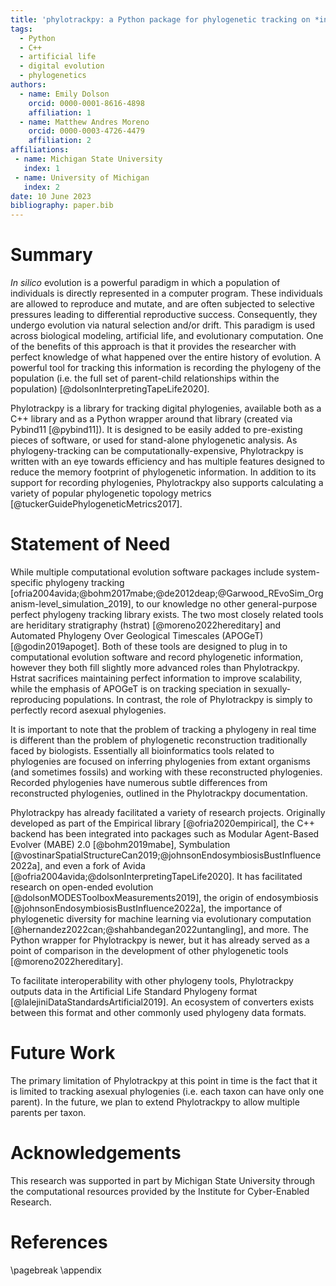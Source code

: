 ```yaml
---
title: 'phylotrackpy: a Python package for phylogenetic tracking on *in silico* evolution experiments'
tags:
  - Python
  - C++
  - artificial life
  - digital evolution
  - phylogenetics
authors:
  - name: Emily Dolson
    orcid: 0000-0001-8616-4898
    affiliation: 1
  - name: Matthew Andres Moreno
    orcid: 0000-0003-4726-4479
    affiliation: 2
affiliations:
 - name: Michigan State University
   index: 1
 - name: University of Michigan
   index: 2
date: 10 June 2023
bibliography: paper.bib
---
```


# Summary

*In silico* evolution is a powerful paradigm in which a population of individuals is directly represented in a computer program. These individuals are allowed to reproduce and mutate, and are often subjected to selective pressures leading to differential reproductive success. Consequently, they undergo evolution via natural selection and/or drift. This paradigm is used across biological modeling, artificial life, and evolutionary computation. One of the benefits of this approach is that it provides the researcher with perfect knowledge of what happened over the entire history of evolution. A powerful tool for tracking this information is recording the phylogeny of the population (i.e. the full set of parent-child relationships within the population) [@dolsonInterpretingTapeLife2020].

Phylotrackpy is a library for tracking digital phylogenies, available both as a C++ library and as a Python wrapper around that library (created via Pybind11 [@pybind11]). It is designed to be easily added to pre-existing pieces of software, or used for stand-alone phylogenetic analysis. As phylogeny-tracking can be computationally-expensive, Phylotrackpy is written with an eye towards efficiency and has multiple features designed to reduce the memory footprint of phylogenetic information. In addition to its support for recording phylogenies, Phylotrackpy also supports calculating a variety of popular phylogenetic topology metrics [@tuckerGuidePhylogeneticMetrics2017].

# Statement of Need

While multiple computational evolution software packages include system-specific phylogeny tracking [ofria2004avida;@bohm2017mabe;@de2012deap;@Garwood_REvoSim_Organism-level_simulation_2019], to our knowledge no other general-purpose perfect phylogeny tracking library exists. The two most closely related tools are heriditary stratigraphy (hstrat) [@moreno2022hereditary] and Automated Phylogeny Over Geological Timescales (APOGeT) [@godin2019apoget]. Both of these tools are designed to plug in to computational evolution software and record phylogenetic information, however they both fill slightly more advanced roles than Phylotrackpy. Hstrat sacrifices maintaining perfect information to improve scalability, while the emphasis of APOGeT is on tracking speciation in sexually-reproducing populations. In contrast, the role of Phylotrackpy is simply to perfectly record asexual phylogenies.

It is important to note that the problem of tracking a phylogeny in real time is different than the problem of phylogenetic reconstruction traditionally faced by biologists. Essentially all bioinformatics tools related to phylogenies are focused on inferring phylogenies from extant organisms (and sometimes fossils) and working with these reconstructed phylogenies. Recorded phylogenies have numerous subtle differences from reconstructed phylogenies, outlined in the Phylotrackpy documentation.

Phylotrackpy has already facilitated a variety of research projects. Originally developed as part of the Empirical library [@ofria2020empirical], the C++ backend has been integrated into packages such as Modular Agent-Based Evolver (MABE) 2.0 [@bohm2019mabe], Symbulation [@vostinarSpatialStructureCan2019;@johnsonEndosymbiosisBustInfluence2022a], and even a fork of Avida [@ofria2004avida;@dolsonInterpretingTapeLife2020]. It has facilitated research on open-ended evolution [@dolsonMODESToolboxMeasurements2019], the origin of endosymbiosis [@johnsonEndosymbiosisBustInfluence2022a], the importance of phylogenetic diversity for machine learning via evolutionary computation [@hernandez2022can;@shahbandegan2022untangling], and more. The Python wrapper for Phylotrackpy is newer, but it has already served as a point of comparison in the development of other phylogenetic tools [@moreno2022hereditary].

To facilitate interoperability with other phylogeny tools, Phylotrackpy outputs data in the Artificial Life Standard Phylogeny format [@lalejiniDataStandardsArtificial2019]. An ecosystem of converters exists between this format and other commonly used phylogeny data formats.


# Future Work

The primary limitation of Phylotrackpy at this point in time is the fact that it is limited to tracking asexual phylogenies (i.e. each taxon can have only one parent). In the future, we plan to extend Phylotrackpy to allow multiple parents per taxon.

# Acknowledgements

This research was supported in part by Michigan State University through the computational resources provided by the Institute for Cyber-Enabled Research.

# References

<div id="refs"></div>

\pagebreak
\appendix

